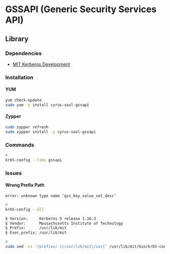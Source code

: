 # GSSAPI (Generic Security Services API)

## Library

### Dependencies

- [MIT Kerberos Development](/krb5-devel.md)

### Installation

#### YUM

```sh
yum check-update
sudo yum -y install cyrus-sasl-gssapi
```

#### Zypper

```sh
sudo zypper refresh
sudo zypper install -y cyrus-sasl-gssapi
```

### Commands

```sh
#
krb5-config --libs gssapi
```

### Issues

#### Wrong Prefix Path

```log
error: unknown type name ‘gss_key_value_set_desc’
```

```sh
#
krb5-config --all

$ Version:     Kerberos 5 release 1.16.3
$ Vendor:      Massachusetts Institute of Technology
$ Prefix:      /usr/lib/mit
$ Exec_prefix: /usr/lib/mit

#
sudo sed -ri '/prefix=/ s|/usr/lib/mit|/usr|' /usr/lib/mit/bin/krb5-config
```
